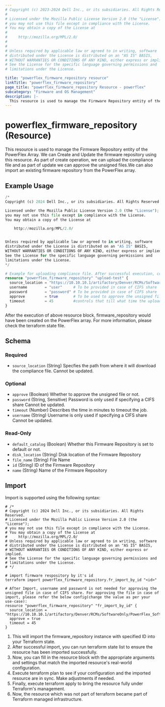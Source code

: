 ```yaml
---
# Copyright (c) 2023-2024 Dell Inc., or its subsidiaries. All Rights Reserved.
# 
# Licensed under the Mozilla Public License Version 2.0 (the "License");
# you may not use this file except in compliance with the License.
# You may obtain a copy of the License at
# 
#     http://mozilla.org/MPL/2.0/
# 
# 
# Unless required by applicable law or agreed to in writing, software
# distributed under the License is distributed on an "AS IS" BASIS,
# WITHOUT WARRANTIES OR CONDITIONS OF ANY KIND, either express or implied.
# See the License for the specific language governing permissions and
# limitations under the License.

title: "powerflex_firmware_repository resource"
linkTitle: "powerflex_firmware_repository"
page_title: "powerflex_firmware_repository Resource - powerflex"
subcategory: "Firmware and OS Management"
description: |-
  This resource is used to manage the Firmware Repository entity of the PowerFlex Array. We can Create and Update the firmware repository using this resource. As part of create operation, we can upload the compliance file and as part of update we can approve the unsigned files.We can also import an existing firmware repository from the PowerFlex array.
---
```


# powerflex_firmware_repository (Resource)

This resource is used to manage the Firmware Repository entity of the PowerFlex Array. We can Create and Update the firmware repository using this resource. As part of create operation, we can upload the compliance file and as part of update we can approve the unsigned files.We can also import an existing firmware repository from the PowerFlex array.

## Example Usage

```terraform
/*
Copyright (c) 2024 Dell Inc., or its subsidiaries. All Rights Reserved.

Licensed under the Mozilla Public License Version 2.0 (the "License");
you may not use this file except in compliance with the License.
You may obtain a copy of the License at

    http://mozilla.org/MPL/2.0/


Unless required by applicable law or agreed to in writing, software
distributed under the License is distributed on an "AS IS" BASIS,
WITHOUT WARRANTIES OR CONDITIONS OF ANY KIND, either express or implied.
See the License for the specific language governing permissions and
limitations under the License.
*/

# Example for uploading compliance file. After successful execution, compliance file will be uploaded to the manager.
resource "powerflex_firmware_repository" "upload-test" {
  source_location = "https://10.10.10.1/artifactory/Denver/RCMs/SoftwareOnly/PowerFlex_Software_4.5.0.0_287_r1.zip"
  username        = "user"     # To be provided in case of CIFS share
  password        = "password" # To be provided in case of CIFS share
  approve         = true       # To be used to approve the unsigned file
  timeout         = 45         #controls that till what time the upload compliance will run
}
```

After the execution of above resource block, firmware_repository would have been created on the PowerFlex array. For more information, please check the terraform state file.

<!-- schema generated by tfplugindocs -->
## Schema

### Required

- `source_location` (String) Specfies the path from where it will download the compliance file. Cannot be updated.

### Optional

- `approve` (Boolean) Whether to approve the unsigned file or not.
- `password` (String, Sensitive) Password is only used if specifying a CIFS share Cannot be updated.
- `timeout` (Number) Describes the time in minutes to timeout the job.
- `username` (String) Username is only used if specifying a CIFS share Cannot be updated.

### Read-Only

- `default_catalog` (Boolean) Whether this Firmware Repository is set to default or not.
- `disk_location` (String) Disk location of the Firmware Repository
- `file_name` (String) File Name
- `id` (String) ID of the Firmware Repository
- `name` (String) Name of the Firmware Repository

## Import

Import is supported using the following syntax:

```shell
# /*
# Copyright (c) 2024 Dell Inc., or its subsidiaries. All Rights Reserved.
# Licensed under the Mozilla Public License Version 2.0 (the "License");
# you may not use this file except in compliance with the License.
# You may obtain a copy of the License at
#     http://mozilla.org/MPL/2.0/
# Unless required by applicable law or agreed to in writing, software
# distributed under the License is distributed on an "AS IS" BASIS,
# WITHOUT WARRANTIES OR CONDITIONS OF ANY KIND, either express or implied.
# See the License for the specific language governing permissions and
# limitations under the License.
# */

# import firmware respository by it's id
terraform import powerflex_firmware_repository.fr_import_by_id "<id>"

# After Import, username and password is not needed for approving the unsigned file in case of CIFS share. For approving the file in case of import, please refer the below config(change the value as per your use-case):
resource "powerflex_firmware_repository" "fr_import_by_id" {
  source_location = "https://10.10.10.1/artifactory/Denver/RCMs/SoftwareOnly/PowerFlex_Software_4.5.0.0_287_r1.zip"
  approve = true
  timeout = 45
}
```

1. This will import the firmware_repository instance with specified ID into your Terraform state.
2. After successful import, you can run terraform state list to ensure the resource has been imported successfully.
3. Now, you can fill in the resource block with the appropriate arguments and settings that match the imported resource's real-world configuration.
4. Execute terraform plan to see if your configuration and the imported resource are in sync. Make adjustments if needed.
5. Finally, execute terraform apply to bring the resource fully under Terraform's management.
6. Now, the resource which was not part of terraform became part of Terraform managed infrastructure.